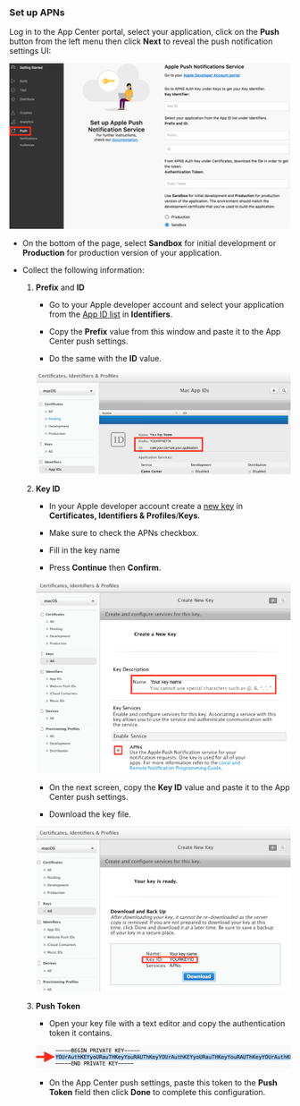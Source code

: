 ### Set up APNs

Log in to the App Center portal, select your application, click on the **Push** button from the left menu then click **Next** to reveal the push notification settings UI:

![app-center-push-settings](images/apple-push-settings-ac-portal.png)

* On the bottom of the page, select **Sandbox** for initial development or **Production** for production version of your application.

* Collect the following information:

  1. **Prefix** and **ID**
     * Go to your Apple developer account and select your application from the [App ID list](https://developer.apple.com/account/mac/identifier/bundle) in **Identifiers**.

     * Copy the **Prefix** value from this window and paste it to the App Center push settings.

     * Do the same with the **ID** value.

     ![apple-dev-center-app-id](images/macos-app-id-apple-portal.png)

  2. **Key ID**
     * In your Apple developer account create a [new key](https://developer.apple.com/account/mac/authkey/create) in **Certificates, Identifiers & Profiles**/**Keys**.

     * Make sure to check the APNs checkbox.

     * Fill in the key name

     * Press **Continue** then **Confirm**.

     ![apple-dev-center-new-auth-key](images/macos-new-auth-key-apple-portal.png)

     * On the next screen, copy the **Key ID** value and paste it to the App Center push settings.

     * Download the key file.

     ![apple-dev-center-confirm-auth-key](images/macos-confirm-auth-key-apple-portal.png)

  3. **Push Token**
     * Open your key file with a text editor and copy the authentication token it contains.

     ![auth-key-file](images/apple-auth-key-file.png)

     * On the App Center push settings, paste this token to the **Push Token** field then click **Done** to complete this configuration.
